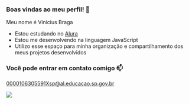 ### Boas vindas ao meu perfil! 🤙

Meu nome é Vinicius Braga

- Estou estudando no [Alura](https://www.alura.com.br)
- Estou me desenvolvendo na linguagem JavaScript
- Utilizo esse espaço para minha organização e compartilhamento dos meus projetos desenvolvidos

### Você pode entrar em contato comigo 📫

0000106305591Xsp@al.educacao.sp.gov.br

![](https://media1.tenor.com/m/Aind6W80t_4AAAAC/cat-kitty.gif)
